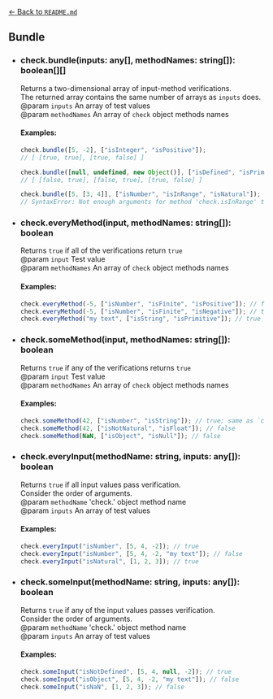 [← Back to `README.md`](../README.md)

## Bundle
- ### check.bundle(inputs: any[], methodNames: string[]): boolean[][]
  Returns a two-dimensional array of input-method verifications.  
  The returned array contains the same number of arrays as `inputs` does.  
  @param `inputs` An array of test values  
  @param `methodNames` An array of `check` object methods names  

  #### Examples:
  ```javascript
  check.bundle([5, -2], ["isInteger", "isPositive"]);
  // [ [true, true], [true, false] ]

  check.bundle([null, undefined, new Object()], ["isDefined", "isPrimitive"]);
  // [ [false, true], [false, true], [true, false] ]

  check.bundle([5, [3, 4]], ["isNumber", "isInRange", "isNatural"]);
  // SyntaxError: Not enough arguments for method 'check.isInRange' to proceed
  ```

- ### check.everyMethod(input, methodNames: string[]): boolean
  Returns `true` if all of the verifications return `true`  
  @param `input` Test value  
  @param `methodNames` An array of `check` object methods names  

  #### Examples:
  ```javascript
  check.everyMethod(-5, ["isNumber", "isFinite", "isPositive"]); // false
  check.everyMethod(-5, ["isNumber", "isFinite", "isNegative"]); // true
  check.everyMethod("my text", ["isString", "isPrimitive"]); // true
  ```

- ### check.someMethod(input, methodNames: string[]): boolean
  Returns `true` if any of the verifications returns `true`  
  @param `input` Test value  
  @param `methodNames` An array of `check` object methods names  

  #### Examples:
  ```javascript
  check.someMethod(42, ["isNumber", "isString"]); // true; same as `check.isEither([Number, String], 42)`
  check.someMethod(42, ["isNotNatural", "isFloat"]); // false
  check.someMethod(NaN, ["isObject", "isNull"]); // false
  ```

- ### check.everyInput(methodName: string, inputs: any[]): boolean
  Returns `true` if all input values pass verification.  
  Consider the order of arguments.  
  @param `methodName` 'check.' object method name  
  @param `inputs` An array of test values  

  #### Examples:
  ```javascript
  check.everyInput("isNumber", [5, 4, -2]); // true
  check.everyInput("isNumber", [5, 4, -2, "my text"]); // false
  check.everyInput("isNatural", [1, 2, 3]); // true
  ```

- ### check.someInput(methodName: string, inputs: any[]): boolean
  Returns `true` if any of the input values passes verification.  
  Consider the order of arguments.  
  @param `methodName` 'check.' object method name  
  @param `inputs` An array of test values  

  #### Examples:
  ```javascript
  check.someInput("isNotDefined", [5, 4, null, -2]); // true
  check.someInput("isObject", [5, 4, -2, "my text"]); // false
  check.someInput("isNaN", [1, 2, 3]); // false
  ```